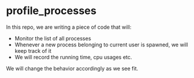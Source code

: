 # profile_processes
In this repo, we are writing a piece of code that will:

- Monitor the list of all processes
- Whenever a new process belonging to current user is spawned, we will keep track of it
- We will record the running time, cpu usages etc.

We will change the behavior accordingly as we see fit.